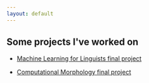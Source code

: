 ```yaml
---
layout: default
---
```

## Some projects I've worked on

- [Machine Learning for Linguists final project](https://github.com/vaveva/vaveva.github.io/blob/master/text_categorization_project.ipynb)

- [Computational Morphology final project](https://github.com/vaveva/vaveva.github.io/tree/master/morphology_project)